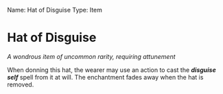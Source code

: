 Name: Hat of Disguise
Type: Item

# Hat of Disguise
_A wondrous item of uncommon rarity, requiring attunement_

When donning this hat, the wearer may use an action to cast the **_disguise self_** spell from it at will. The enchantment fades away when the hat is removed. 
